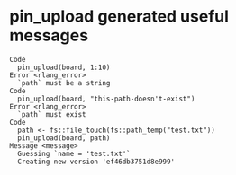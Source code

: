 # pin_upload generated useful messages

    Code
      pin_upload(board, 1:10)
    Error <rlang_error>
      `path` must be a string
    Code
      pin_upload(board, "this-path-doesn't-exist")
    Error <rlang_error>
      `path` must exist
    Code
      path <- fs::file_touch(fs::path_temp("test.txt"))
      pin_upload(board, path)
    Message <message>
      Guessing `name = 'test.txt'`
      Creating new version 'ef46db3751d8e999'

